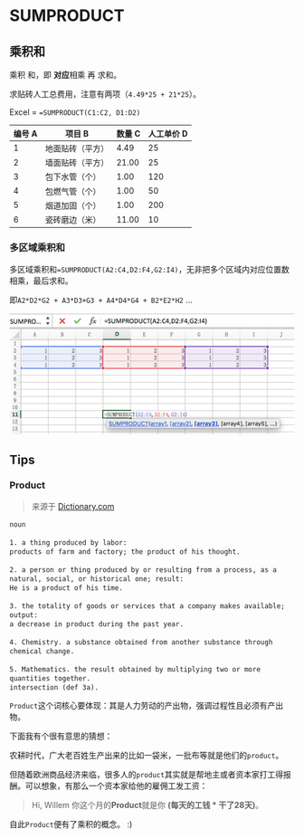 # SUMPRODUCT

## 乘积和
乘积 和，即 **对应**相乘 再 求和。

求贴砖人工总费用，注意有两项（`4.49*25 + 21*25`）。

Excel = `=SUMPRODUCT(C1:C2, D1:D2)`

编号 A| 项目 B | 数量 C| 人工单价 D
----|----|----|----
1| 地面贴砖（平方）  |4.49 	|   25
2| 墙面贴砖（平方）  |21.00 	|   25
3| 包下水管（个）	|1.00 		|   120
4| 包燃气管（个）	|1.00 		|   50
5| 烟道加固（个）	|1.00 		|   200
6| 瓷砖磨边（米）	|11.00 		|   10

### 多区域乘积和

多区域乘积和`=SUMPRODUCT(A2:C4,D2:F4,G2:I4)`，无非把多个区域内对应位置数相乘，最后求和。

即`A2*D2*G2 + A3*D3+G3 + A4*D4*G4 + B2*E2*H2` ...

![](sumproduct01.png)



## Tips

### Product

> 来源于 [Dictionary.com](http://www.dictionary.com/browse/product?s=t)


```
noun

1. a thing produced by labor:
products of farm and factory; the product of his thought.

2. a person or thing produced by or resulting from a process, as a natural, social, or historical one; result:
He is a product of his time.

3. the totality of goods or services that a company makes available; output:
a decrease in product during the past year.

4. Chemistry. a substance obtained from another substance through chemical change.

5. Mathematics. the result obtained by multiplying two or more quantities together.
intersection (def 3a).
```

`Product`这个词核心要体现：其是人力劳动的产出物，强调过程性且必须有产出物。

下面我有个很有意思的猜想：

农耕时代，广大老百姓生产出来的比如一袋米，一批布等就是他们的`product`。

但随着欧洲商品经济来临，很多人的`product`其实就是帮地主或者资本家打工得报酬。可以想象，有那么一个资本家给他的雇佣工发工资：

> Hi, Willem 你这个月的**Product**就是你 **(每天的工钱 * 干了28天)**。

自此`Product`便有了乘积的概念。 :)


